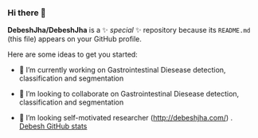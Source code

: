 ### Hi there 👋

**DebeshJha/DebeshJha** is a ✨ _special_ ✨ repository because its `README.md` (this file) appears on your GitHub profile.

Here are some ideas to get you started:

- 🔭 I’m currently working on Gastrointestinal Diesease detection, classification and segmentation
- 👯 I’m looking to collaborate on Gastrointestinal Diesease detection, classification and segmentation


- 👯 I’m looking self-motivated researcher (http://debeshjha.com/) . 
[Debesh GitHub stats](https://github.com/DebeshJha)  

